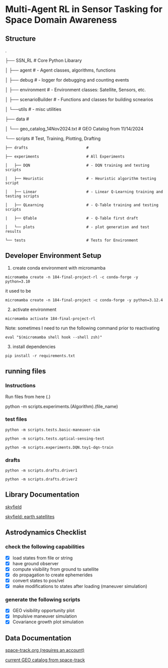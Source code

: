 # Multi-Agent RL in Sensor Tasking for Space Domain Awareness

## Structure

.

├── SSN_RL                              # Core Python Libarary 

│   ├── agent                           # - Agent classes, algorithms, functions

│   ├── debug                           # - logger for debugging and counting events

│   ├── environment                     # - Environment classes: Satellite, Sensors, etc.

│   ├── scenarioBuilder                 # - Functions and classes for building scnearios

│   └──utils                            # - misc utilities

├── data                                # 

│   └── geo_catalog_14Nov2024.txt       # GEO Catalog from 11/14/2024 

└── scripts                             # Test, Training, Plotting, Drafting 

    ├── drafts                          # 

    ├── experiments                     # All Experiments

    │   ├── DQN                         # - DQN training and testing scripts

    │   ├── Heuristic                   # - Heuristic algorithm testing script

    │   ├── Linear                      # - Linear Q-Learning training and testing scripts

    │   ├── QLearning                   # - Q-Table training and testing scripts

    |   ├── QTable                      # - Q-Table first draft

    │   └── plots                       # - plot generation and test results
    
    └── tests                           # Tests for Environment

## Developer Environment Setup 

1. create conda environment with micromamba 

`micromamba create -n 184-final-project-rl -c conda-forge -y python=3.10`

it used to be

`micromamba create -n 184-final-project -c conda-forge -y python=3.12.4`

2. activate environment 


`micromamba activate 184-final-project-rl`


Note: sometimes I need to run the following command prior to reactivating

`eval "$(micromamba shell hook --shell zsh)"`

3. install dependencies 

`pip install -r requirements.txt`

## running files

### Instructions

Run files from here (.)

python -m scripts.experiments.(Algorithm).(file_name)


### test files

`python -m scripts.tests.basic-maneuver-sim`

`python -m scripts.tests.optical-sensing-test`

`python -m scripts.experiments.DQN.toy1-dqn-train`

### drafts 

`python -m scripts.drafts.driver1`

`python -m scripts.drafts.driver2`


## Library Documentation 

[skyfield](https://rhodesmill.org/skyfield/toc.html)

[skyfield: earth satellites](https://rhodesmill.org/skyfield/earth-satellites.html)

## Astrodynamics Checklist

### check the following capabilities
- [x] load states from file or string
- [x] have ground observer
- [x] compute visibility from ground to satellite
- [x] do propagation to create ephemerides 
- [x] convert states to pos/vel
- [x] make modifications to states after loading (maneuver simulation)

### generate the following scripts 
- [x] GEO visibility opportunity plot 
- [x] Impulsive maneuver simulation 
- [x] Covariance growth plot simulation

## Data Documentation 


[space-track.org (requires an account)](https://www.space-track.org/#/Landing)

[current GEO catalog from space-track](https://www.space-track.org/basicspacedata/query/class/gp/EPOCH/%3Enow-30/MEAN_MOTION/0.99--1.01/ECCENTRICITY/%3C0.01/OBJECT_TYPE/payload/orderby/NORAD_CAT_ID,EPOCH/format/3le)

